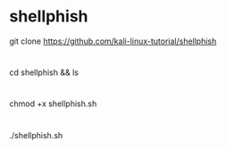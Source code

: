 # shellphish
git clone https://github.com/kali-linux-tutorial/shellphish
#
cd shellphish && ls
#
chmod +x shellphish.sh
#
./shellphish.sh

